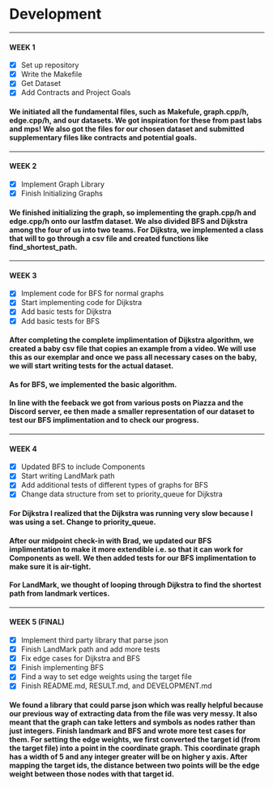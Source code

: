 # Development

---
#### WEEK 1
- [x] Set up repository 
- [x] Write the Makefile
- [x] Get Dataset 
- [x] Add Contracts and Project Goals

#### We initiated all the fundamental files, such as Makefule, graph.cpp/h, edge.cpp/h, and our datasets. We got inspiration for these from past labs and mps! We also got the files for our chosen dataset and submitted supplementary files like contracts and potential goals.
---
#### WEEK 2
- [x] Implement Graph Library 
- [x] Finish Initializing Graphs

#### We finished initializing the graph, so implementing the graph.cpp/h and edge.cpp/h onto our lastfm dataset. We also divided BFS and Dijkstra among the four of us into two teams. For Dijkstra, we implemented a class that will to go through a csv file and created functions like find_shortest_path. 

---
#### WEEK 3
- [x] Implement code for BFS for normal graphs
- [x] Start implementing code for Dijkstra
- [x] Add basic tests for Dijkstra
- [x] Add basic tests for BFS

#### After completing the complete implimentation of Dijkstra algorithm, we created a baby csv file that copies an example from a video. We will use this as our exemplar and once we pass all necessary cases on the baby, we will start writing tests for the actual dataset. 

#### As for BFS, we implemented the basic algorithm. 
#### In line with the feeback we got from various posts on Piazza and the Discord server, ee then made a smaller representation of our dataset to test our BFS implimentation and to check our progress.
---
#### WEEK 4
- [x] Updated BFS to include Components
- [x] Start writing LandMark path
- [x] Add additional tests of different types of graphs for BFS
- [x] Change data structure from set to priority_queue for Dijkstra

#### For Dijkstra I realized that the Dijkstra was running very slow because I was using a set. Change to priority_queue.
#### After our midpoint check-in with Brad, we updated our BFS implimentation to make it more extendible i.e. so that it can work for Components as well. We then added tests for our BFS implimentation to make sure it is air-tight.
#### For LandMark, we thought of looping through Dijkstra to find the shortest path from landmark vertices.

---
#### WEEK 5 (FINAL)
- [x] Implement third party library that parse json
- [x] Finish LandMark path and add more tests
- [x] Fix edge cases for Dijkstra and BFS
- [x] Finish implementing BFS
- [x] Find a way to set edge weights using the target file
- [x] Finish README.md, RESULT.md, and DEVELOPMENT.md

#### We found a library that could parse json which was really helpful because our previous way of extracting data from the file was very messy. It also meant that the graph can take letters and symbols as nodes rather than just integers. Finish landmark and BFS and wrote more test cases for them. For setting the edge weights, we first converted the target id (from the target file) into a point in the coordinate graph. This coordinate graph has a width of 5 and any integer greater will be on higher y axis. After mapping the target ids, the distance between two points will be the edge weight between those nodes with that target id.